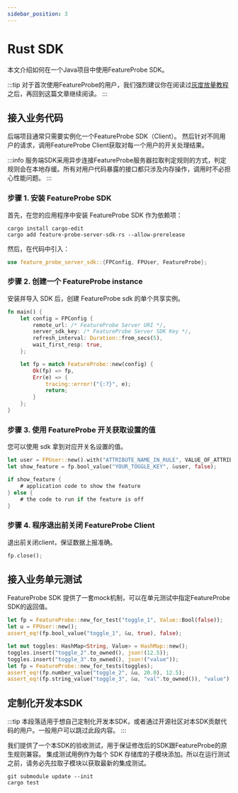 ```yaml
---
sidebar_position: 3
---
```


# Rust SDK


本文介绍如何在一个Java项目中使用FeatureProbe SDK。

:::tip
对于首次使用FeatureProbe的用户，我们强烈建议你在阅读过[灰度放量教程](https://docs.featureprobe.io/zh-CN/tutorials/backend_rollout)之后，再回到这篇文章继续阅读。
:::

## 接入业务代码

后端项目通常只需要实例化一个FeatureProbe SDK（Client）。
然后针对不同用户的请求，调用FeatureProbe Client获取对每一个用户的开关处理结果。

:::info
服务端SDK采用异步连接FeatureProbe服务器拉取判定规则的方式，判定规则会在本地存缓。所有对用户代码暴露的接口都只涉及内存操作，调用时不必担心性能问题。
:::

### 步骤 1. 安装 FeatureProbe SDK

首先，在您的应用程序中安装 FeatureProbe SDK 作为依赖项：

```shell
cargo install cargo-edit
cargo add feature-probe-server-sdk-rs --allow-prerelease
```

然后，在代码中引入：

```rust
use feature_probe_server_sdk::{FPConfig, FPUser, FeatureProbe};
```

### 步骤 2. 创建一个 FeatureProbe instance

安装并导入 SDK 后，创建 FeatureProbe sdk 的单个共享实例。

```rust
fn main() {
    let config = FPConfig {
        remote_url: /* FeatureProbe Server URI */,
        server_sdk_key: /* FeatureProbe Server SDK Key */,
        refresh_interval: Duration::from_secs(5),
        wait_first_resp: true,
    };

    let fp = match FeatureProbe::new(config) {
        Ok(fp) => fp,
        Err(e) => {
            tracing::error!("{:?}", e);
            return;
        }
    };
}
```

### 步骤 3. 使用 FeatureProbe 开关获取设置的值

您可以使用 sdk 拿到对应开关名设置的值。

```rust
let user = FPUser::new().with("ATTRIBUTE_NAME_IN_RULE", VALUE_OF_ATTRIBUTE);
let show_feature = fp.bool_value("YOUR_TOGGLE_KEY", &user, false);

if show_feature {
    # application code to show the feature
} else {
    # the code to run if the feature is off
}
```

### 步骤 4. 程序退出前关闭 FeatureProbe Client

退出前关闭client，保证数据上报准确。

```rust
fp.close();
```

## 接入业务单元测试

FeatureProbe SDK 提供了一套mock机制，可以在单元测试中指定FeatureProbe SDK的返回值。

```rust
let fp = FeatureProbe::new_for_test("toggle_1", Value::Bool(false));
let u = FPUser::new();
assert_eq!(fp.bool_value("toggle_1", &u, true), false);

let mut toggles: HashMap<String, Value> = HashMap::new();
toggles.insert("toggle_2".to_owned(), json!(12.5));
toggles.insert("toggle_3".to_owned(), json!("value"));
let fp = FeatureProbe::new_for_tests(toggles);
assert_eq!(fp.number_value("toggle_2", &u, 20.0), 12.5);
assert_eq!(fp.string_value("toggle_3", &u, "val".to_owned()), "value");
```

## 定制化开发本SDK

:::tip
本段落适用于想自己定制化开发本SDK，或者通过开源社区对本SDK贡献代码的用户。一般用户可以跳过此段内容。
:::

我们提供了一个本SDK的验收测试，用于保证修改后的SDK跟FeatureProbe的原生规则兼容。
集成测试用例作为每个 SDK 存储库的子模块添加。所以在运行测试之前，请务必先拉取子模块以获取最新的集成测试。

```shell
git submodule update --init
cargo test
```